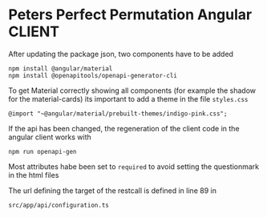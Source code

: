 # Peters Perfect Permutation Angular CLIENT

After updating the package json, two components have to be added

    npm install @angular/material
    npm install @openapitools/openapi-generator-cli

To get Material correctly showing all components (for example
the shadow for the material-cards) its important to add a 
theme in the file <code>styles.css</code>

    @import "~@angular/material/prebuilt-themes/indigo-pink.css";

If the api has been changed, the regeneration of the client code
in the angular client works with
       
    npm run openapi-gen

Most attributes habe been set to <code>required</code> to
avoid setting the questionmark in the html files

The url defining the target of the restcall is defined in line 89 in 
    
    src/app/api/configuration.ts 



